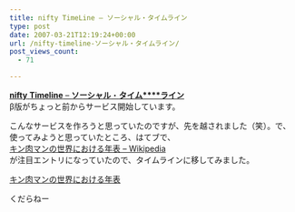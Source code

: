 ```yaml
---
title: nifty TimeLine – ソーシャル・タイムライン
type: post
date: 2007-03-21T12:19:24+00:00
url: /nifty-timeline-ソーシャル・タイムライン/
post_views_count:
  - 71

---
```

[**nifty** **Timeline** &#8211; **ソーシャル**・**タイム****ライン**][1]  
β版がちょっと前からサービス開始しています。

こんなサービスを作ろうと思っていたのですが、先を越されました（笑）。で、使ってみようと思っていたところ、はてブで、  
[キン肉マンの世界における年表 &#8211; Wikipedia][2]  
が注目エントリになっていたので、タイムラインに移してみました。

[キン肉マンの世界における年表][3]

くだらねー

 [1]: http://timeline.nifty.com/
 [2]: http://ja.wikipedia.org/wiki/%E3%82%AD%E3%83%B3%E8%82%89%E3%83%9E%E3%83%B3%E3%81%AE%E4%B8%96%E7%95%8C%E3%81%AB%E3%81%8A%E3%81%91%E3%82%8B%E5%B9%B4%E8%A1%A8
 [3]: http://timeline.nifty.com/portal/show/1524